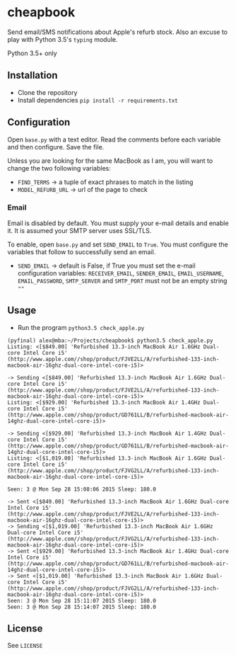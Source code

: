 # cheapbook
Send email/SMS notifications about Apple's refurb stock. Also an excuse to play with Python 3.5's `typing` module.

Python 3.5+ only

## Installation
- Clone the repository
- Install dependencies `pip install -r requirements.txt`

## Configuration
Open `base.py` with a text editor. Read the comments before each variable and then configure. Save the file.

Unless you are looking for the same MacBook as I am, you will want to change the two following variables:
- `FIND_TERMS` -> a tuple of exact phrases to match in the listing
- `MODEL_REFURB_URL` -> url of the page to check

### Email
Email is disabled by default. You must supply your e-mail details and enable it.
It is assumed your SMTP server uses SSL/TLS.

To enable, open `base.py` and set `SEND_EMAIL` to `True`. You must configure the variables that follow to successfully send an email.

- `SEND_EMAIL` -> default is False, if True you must set the e-mail configuration variables: `RECEIVER_EMAIL`, `SENDER_EMAIL`, `EMAIL_USERNAME`, `EMAIL_PASSWORD`, `SMTP_SERVER` and `SMTP_PORT` must not be an empty string `""`


## Usage
- Run the program `python3.5 check_apple.py`


```
(pyfinal) alex@mba:~/Projects/cheapbook$ python3.5 check_apple.py 
Listing: <[$849.00] 'Refurbished 13.3-inch MacBook Air 1.6GHz Dual-core Intel Core i5' (http://www.apple.com//shop/product/FJVE2LL/A/refurbished-133-inch-macbook-air-16ghz-dual-core-intel-core-i5)> 

-> Sending <[$849.00] 'Refurbished 13.3-inch MacBook Air 1.6GHz Dual-core Intel Core i5' (http://www.apple.com//shop/product/FJVE2LL/A/refurbished-133-inch-macbook-air-16ghz-dual-core-intel-core-i5)>
Listing: <[$929.00] 'Refurbished 13.3-inch MacBook Air 1.4GHz Dual-core Intel Core i5' (http://www.apple.com//shop/product/GD761LL/B/refurbished-macbook-air-14ghz-dual-core-intel-core-i5)> 

-> Sending <[$929.00] 'Refurbished 13.3-inch MacBook Air 1.4GHz Dual-core Intel Core i5' (http://www.apple.com//shop/product/GD761LL/B/refurbished-macbook-air-14ghz-dual-core-intel-core-i5)>
Listing: <[$1,019.00] 'Refurbished 13.3-inch MacBook Air 1.6GHz Dual-core Intel Core i5' (http://www.apple.com//shop/product/FJVG2LL/A/refurbished-133-inch-macbook-air-16ghz-dual-core-intel-core-i5)> 

Seen: 3 @ Mon Sep 28 15:08:06 2015 Sleep: 180.0

-> Sent <[$849.00] 'Refurbished 13.3-inch MacBook Air 1.6GHz Dual-core Intel Core i5' (http://www.apple.com//shop/product/FJVE2LL/A/refurbished-133-inch-macbook-air-16ghz-dual-core-intel-core-i5)>
-> Sending <[$1,019.00] 'Refurbished 13.3-inch MacBook Air 1.6GHz Dual-core Intel Core i5' (http://www.apple.com//shop/product/FJVG2LL/A/refurbished-133-inch-macbook-air-16ghz-dual-core-intel-core-i5)>
-> Sent <[$929.00] 'Refurbished 13.3-inch MacBook Air 1.4GHz Dual-core Intel Core i5' (http://www.apple.com//shop/product/GD761LL/B/refurbished-macbook-air-14ghz-dual-core-intel-core-i5)>
-> Sent <[$1,019.00] 'Refurbished 13.3-inch MacBook Air 1.6GHz Dual-core Intel Core i5' (http://www.apple.com//shop/product/FJVG2LL/A/refurbished-133-inch-macbook-air-16ghz-dual-core-intel-core-i5)>
Seen: 3 @ Mon Sep 28 15:11:07 2015 Sleep: 180.0
Seen: 3 @ Mon Sep 28 15:14:07 2015 Sleep: 180.0
```

## License
See `LICENSE`
